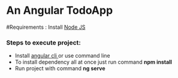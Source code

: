 # An Angular TodoApp

#Requirements : Install <a href='https://nodejs.org/en/download/'>Node JS</a>


<h3>Steps to execute project:</h3>
<ul>
<li> Install <a href='https://cli.angular.io/'>angular cli </a> or use command line 
<li> To install dependency all at once just run command <b><italic> npm install </italic></b>
<li> Run project with command  <b><italic> ng serve </italic></b>
